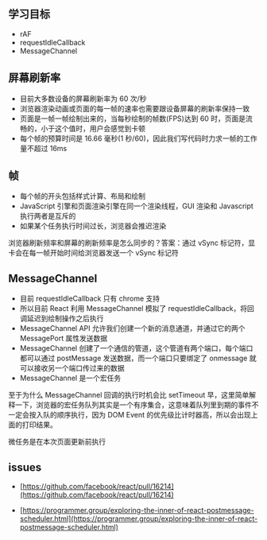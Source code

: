 ## 学习目标

- rAF
- requestIdleCallback
- MessageChannel

## 屏幕刷新率

- 目前大多数设备的屏幕刷新率为 60 次/秒
- 浏览器渲染动画或页面的每一帧的速率也需要跟设备屏幕的刷新率保持一致
- 页面是一帧一帧绘制出来的，当每秒绘制的帧数(FPS)达到 60 时，页面是流畅的，小于这个值时，用户会感觉到卡顿
- 每个帧的预算时间是 16.66 毫秒(1 秒/60)，因此我们写代码时力求一帧的工作量不超过 16ms

## 帧

- 每个帧的开头包括样式计算、布局和绘制
- JavaScript 引擎和页面渲染引擎在同一个渲染线程，GUI 渲染和 Javascript 执行两者是互斥的
- 如果某个任务执行时间过长，浏览器会推迟渲染

浏览器刷新频率和屏幕的刷新频率是怎么同步的？答案：通过 vSync 标记符，显卡会在每一帧开始时间给浏览器发送一个 vSync 标记符

## MessageChannel

- 目前 requestIdleCallback 只有 chrome 支持
- 所以目前 React 利用 MessageChannel 模拟了 requestIdleCallback，将回调延迟到绘制操作之后执行
- MessageChannel API 允许我们创建一个新的消息通道，并通过它的两个 MessagePort 属性发送数据
- MessageChannel 创建了一个通信的管道，这个管道有两个端口，每个端口都可以通过 postMessage 发送数据，而一个端口只要绑定了 onmessage 就可以接收另一个端口传过来的数据
- MessageChannel 是一个宏任务

至于为什么 MessageChannel 回调的执行时机会比 setTimeout 早，这里简单解释一下，浏览器的宏任务队列其实是一个有序集合，这意味着队列里到期的事件不一定会按入队的顺序执行，因为 DOM Event 的优先级比计时器高，所以会出现上面的打印结果。


微任务是在本次页面更新前执行




 ## issues
 - [https://github.com/facebook/react/pull/16214](https://github.com/facebook/react/pull/16214)

 - [https://programmer.group/exploring-the-inner-of-react-postmessage-scheduler.html](https://programmer.group/exploring-the-inner-of-react-postmessage-scheduler.html)